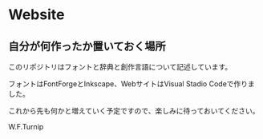 # Website

## 自分が何作ったか置いておく場所

このリポジトリはフォントと辞典と創作言語について記述しています。

フォントはFontForgeとInkscape、WebサイトはVisual Stadio Codeで作りました。

これから先も何かと増えていく予定ですので、楽しみに待っておいてください。

W.F.Turnip
